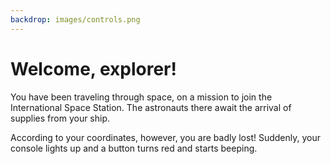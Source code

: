 ```yaml
---
backdrop: images/controls.png
---
```


# Welcome, explorer!

You have been traveling through space, on a mission to join the International Space Station. The astronauts there await the arrival of supplies from your ship.

According to your coordinates, however, you are badly lost! Suddenly, your console lights up and a button turns red and starts beeping.

<Page url="1" instructions="" action="Press the button" condition="none" />
